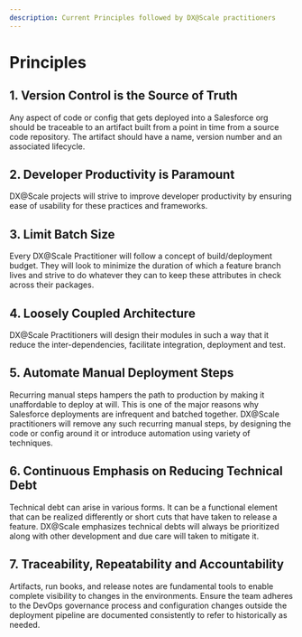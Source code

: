 ```yaml
---
description: Current Principles followed by DX@Scale practitioners
---
```


# Principles

## 1. Version Control is the Source of Truth

Any aspect of code or config that gets deployed into a Salesforce org should be traceable to an artifact built from a point in time from a source code repository. The artifact should have a name, version number and an associated lifecycle. 

## 2.  Developer Productivity is Paramount

DX@Scale projects will strive to improve developer productivity by ensuring ease of usability for these practices and frameworks.

## 3. Limit Batch Size

Every DX@Scale Practitioner will follow a concept of build/deployment budget.  They will look to minimize the duration of which a feature branch lives and strive to do whatever they can to keep these attributes in check across their packages.   

## 4. Loosely Coupled Architecture

DX@Scale Practitioners will design their modules in such a way that it reduce the inter-dependencies, facilitate integration, deployment and test.

## 5. Automate Manual Deployment Steps

Recurring manual steps hampers the path to production by making it unaffordable to deploy at will.  This is one of the major reasons why Salesforce deployments are infrequent and batched together. DX@Scale practitioners will remove any such recurring manual steps, by designing the code or config around it or introduce automation using variety of techniques.

## 6. Continuous Emphasis on Reducing Technical Debt

Technical debt can arise in various forms.  It can be a functional element that can be realized differently or short cuts that have taken to release a feature. DX@Scale emphasizes technical debts will always be prioritized along with other development and due care will taken to mitigate it.

## 7. Traceability, Repeatability and Accountability

Artifacts, run books, and release notes are fundamental tools to enable complete visibility to changes in the environments.  Ensure the team adheres to the DevOps governance process and configuration changes outside the deployment pipeline are documented consistently to refer to historically as needed. 

